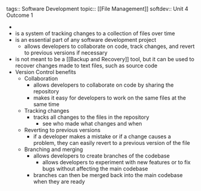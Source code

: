 tags:: Software Development
topic:: [[File Management]]
softdev:: Unit 4 Outcome 1

-
- is a system of tracking changes to a collection of files over time
- is an essential part of any software development project
	- allows developers to collaborate on code, track changes, and revert to previous versions if necessary
- is not meant to be a [[Backup and Recovery]] tool, but it can be used to recover changes made to text files, such as source code
- Version Control benefits
	- Collaboration
		- allows developers to collaborate on code by sharing the repository
		- makes it easy for developers to work on the same files at the same time
	- Tracking changes
		- tracks all changes to the files in the repository
			- see who made what changes and when
	- Reverting to previous versions
		- if a developer makes a mistake or if a change causes a problem, they can easily revert to a previous version of the file
	- Branching and merging
		- allows developers to create branches of the codebase
			- allows developers to experiment with new features or to fix bugs without affecting the main codebase
		- branches can then be merged back into the main codebase when they are ready